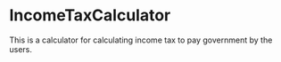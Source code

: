 # IncomeTaxCalculator
This is a calculator for calculating income tax to pay government by the users.

